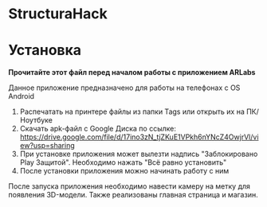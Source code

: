 # StructuraHack

<h1>Установка</h1>
<b>Прочитайте этот файл перед началом работы с приложением ARLabs</b>  


Данное приложение предназначено для работы на телефонах с OS Android  

1. Распечатать на принтере файлы из папки Tags или открыть их на ПК/Ноутбуке
2. Скачать apk-файл с Google Диска по ссылке: https://drive.google.com/file/d/17ino3zN_tjZKuE1VPkh6nYNcZ4OwjrVl/view?usp=sharing
3. При установке приложения может вылезти надпись "Заблокировано Play Защитой". Необходимо нажать "Всё равно установить"
4. После установки приложения можно начинать работу с ним


После запуска приложения необходимо навести камеру на метку для появления 3D-модели. Также реализованы главная страница и магазин.
